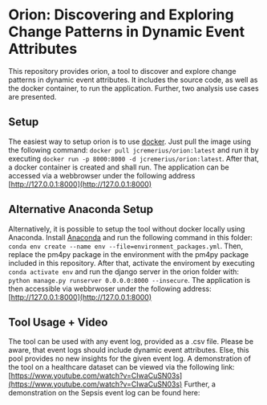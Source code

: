 # Orion: Discovering and Exploring Change Patterns in Dynamic Event Attributes

This repository provides orion, a tool to discover and explore change patterns in dynamic event attributes. It includes the source code, as well as the docker container, to run the application. Further, two analysis use cases are presented.

## Setup

The easiest way to setup orion is to use [docker](https://hub.docker.com/r/jcremerius/orion/tags). Just pull the image using the following command:
```docker pull jcremerius/orion:latest``` and run it by executing ```docker run -p 8000:8000 -d jcremerius/orion:latest```. After that, a docker container is created and shall run. The application can be accessed via a webbrowser under the following address [http://127.0.0.1:8000](http://127.0.0.1:8000)


## Alternative Anaconda Setup

Alternatively, it is possible to setup the tool without docker locally using Anaconda. Install [Anaconda](https://anaconda.org/) and run the following command in this folder: ```conda env create --name env --file=environment_packages.yml```. Then, replace the pm4py package in the environment with the pm4py package included in this repository. After that, activate the enviroment by executing ```conda activate env``` and run the django server in the orion folder with: ```python manage.py runserver 0.0.0.0:8000 --insecure```. The application is then accessible via webbrwoser under the following address: [http://127.0.0.1:8000](http://127.0.0.1:8000)

## Tool Usage + Video
The tool can be used with any event log, provided as a .csv file. Please be aware, that event logs should include dynamic event attributes. Else, this pool provides no new insights for the given event log.
A demonstration of the tool on a healthcare dataset can be viewed via the following link: [https://www.youtube.com/watch?v=CIwaCuSN03s](https://www.youtube.com/watch?v=CIwaCuSN03s)
Further, a demonstration on the Sepsis event log can be found here: 
